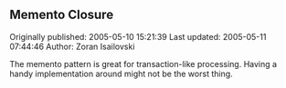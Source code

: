 ## Memento Closure

Originally published: 2005-05-10 15:21:39
Last updated: 2005-05-11 07:44:46
Author: Zoran Isailovski

The memento pattern is great for transaction-like processing. Having a handy implementation around might not be the worst thing.